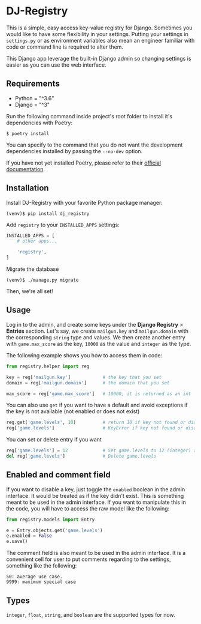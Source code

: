 # DJ-Registry
This is a simple, easy access key-value registry for Django. Sometimes you would like to have some flexibility in your settings.
Putting your settings in `settings.py` or as environment variables also mean an engineer familiar with code or command line is required to alter them.

This Django app leverage the built-in Django admin so changing settings is easier as you can use the web interface.

## Requirements
* Python = "^3.6"
* Django = "^3"

Run the following command inside project's root folder to install it's dependencies with Poetry:

```
$ poetry install
```
You can specify to the command that you do not want the development dependencies installed by passing the `--no-dev` option.

If you have not yet installed Poetry, please refer to their [official documentation](https://python-poetry.org/docs/#installation).

## Installation

Install DJ-Registry with your favorite Python package manager:

```
(venv)$ pip install dj_registry
```

Add `registry` to your `INSTALLED_APPS` settings:

```py
INSTALLED_APPS = [
    # other apps...

    'registry',
]
```

Migrate the database

```
(venv)$ ./manage.py migrate
```

Then, we're all set!

## Usage

Log in to the admin, and create some keys under the **Django Registry** > **Entries** section. Let's say, we create `mailgun.key` and `mailgun.domain` with the corresponding `string` type and values.
We then create another entry with `game.max_score` as the key, `10000` as the value and `integer` as the type.

The following example shows you how to access them in code:

```py
from registry.helper import reg

key = reg['mailgun.key']            # the key that you set
domain = reg['mailgun.domain']      # the domain that you set

max_score = reg['game.max_score']   # 10000, it is returned as an int
```

You can also use `get` if you want to have a default and avoid exceptions if the key is not available (not enabled or does not exist)

```py
reg.get('game.levels', 10)          # return 10 if key not found or disabled
reg['game.levels']                  # KeyError if key not found or disabled
```

You can set or delete entry if you want
```py
reg['game.levels'] = 12             # Set game.levels to 12 (integer) and save
del reg['game.levels']              # Delete game.levels
```

## Enabled and comment field
If you want to disable a key, just toggle the `enabled` boolean in the admin interface. It would be treated as if the key didn't exist. This is something meant to be used in the admin interface.
If you want to manipulate this in the code, you will have to access the raw model like the following:

```py
from registry.models import Entry

e = Entry.objects.get('game.levels')
e.enabled = False
e.save()
```

The comment field is also meant to be used in the admin interface. It is a convenient cell for user to put comments regarding to the settings, something like the following:

```
50: average use case.
9999: maximum special case
```

## Types
`integer`, `float`, `string`, and `boolean` are the supported types for now.
